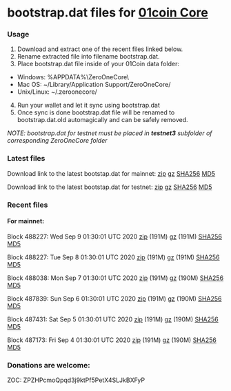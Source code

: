# bootstrap.dat files for [01coin Core](https://01coin.io)

### Usage

1. Download and extract one of the recent files linked below.
2. Rename extracted file into filename bootstrap.dat.
3. Place bootstrap.dat file inside of your 01Coin data folder:
 - Windows: %APPDATA%\ZeroOneCore\
 - Mac OS: ~/Library/Application Support/ZeroOneCore/
 - Unix/Linux: ~/.zeroonecore/
4. Run your wallet and let it sync using bootstrap.dat
5. Once sync is done bootstrap.dat file will be renamed to bootstrap.dat.old automagically and can be safely removed.

_NOTE: bootstrap.dat for testnet must be placed in **testnet3** subfolder of corresponding ZeroOneCore folder_

### Latest files
Download link to the latest bootstap.dat for mainnet: [zip](https://files.01coin.io/mainnet/bootstrap.dat.zip) [gz](https://files.01coin.io/mainnet/bootstrap.dat.tar.gz) [SHA256](https://files.01coin.io/mainnet/sha256.txt) [MD5](https://files.01coin.io/mainnet/md5.txt)

Download link to the latest bootstap.dat for testnet: [zip](https://files.01coin.io/testnet/bootstrap.dat.zip) [gz](https://files.01coin.io/testnet/bootstrap.dat.tar.gz) [SHA256](https://files.01coin.io/testnet/sha256.txt) [MD5](https://files.01coin.io/testnet/md5.txt)

### Recent files

#### For mainnet:

Block 488227: Wed Sep  9 01:30:01 UTC 2020 [zip](https://files.01coin.io/mainnet/2020-09-09/bootstrap.dat.zip) (191M) [gz](https://files.01coin.io/mainnet/2020-09-09/bootstrap.dat.tar.gz) (191M) [SHA256](https://files.01coin.io/mainnet/2020-09-09/sha256.txt) [MD5](https://files.01coin.io/mainnet/2020-09-09/md5.txt)

Block 488227: Tue Sep  8 01:30:01 UTC 2020 [zip](https://files.01coin.io/mainnet/2020-09-08/bootstrap.dat.zip) (191M) [gz](https://files.01coin.io/mainnet/2020-09-08/bootstrap.dat.tar.gz) (191M) [SHA256](https://files.01coin.io/mainnet/2020-09-08/sha256.txt) [MD5](https://files.01coin.io/mainnet/2020-09-08/md5.txt)

Block 488038: Mon Sep  7 01:30:01 UTC 2020 [zip](https://files.01coin.io/mainnet/2020-09-07/bootstrap.dat.zip) (191M) [gz](https://files.01coin.io/mainnet/2020-09-07/bootstrap.dat.tar.gz) (190M) [SHA256](https://files.01coin.io/mainnet/2020-09-07/sha256.txt) [MD5](https://files.01coin.io/mainnet/2020-09-07/md5.txt)

Block 487839: Sun Sep  6 01:30:01 UTC 2020 [zip](https://files.01coin.io/mainnet/2020-09-06/bootstrap.dat.zip) (191M) [gz](https://files.01coin.io/mainnet/2020-09-06/bootstrap.dat.tar.gz) (190M) [SHA256](https://files.01coin.io/mainnet/2020-09-06/sha256.txt) [MD5](https://files.01coin.io/mainnet/2020-09-06/md5.txt)

Block 487431: Sat Sep  5 01:30:01 UTC 2020 [zip](https://files.01coin.io/mainnet/2020-09-05/bootstrap.dat.zip) (191M) [gz](https://files.01coin.io/mainnet/2020-09-05/bootstrap.dat.tar.gz) (190M) [SHA256](https://files.01coin.io/mainnet/2020-09-05/sha256.txt) [MD5](https://files.01coin.io/mainnet/2020-09-05/md5.txt)

Block 487173: Fri Sep  4 01:30:01 UTC 2020 [zip](https://files.01coin.io/mainnet/2020-09-04/bootstrap.dat.zip) (191M) [gz](https://files.01coin.io/mainnet/2020-09-04/bootstrap.dat.tar.gz) (190M) [SHA256](https://files.01coin.io/mainnet/2020-09-04/sha256.txt) [MD5](https://files.01coin.io/mainnet/2020-09-04/md5.txt)


### Donations are welcome:

ZOC: ZPZHPcmoQpqd3j9ktPf5PetX4SLJkBXFyP
